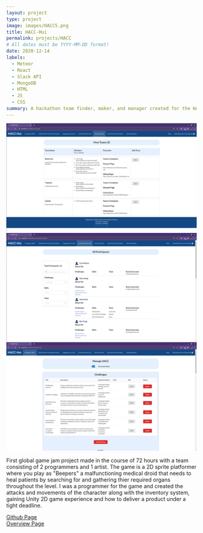 ```yaml
---
layout: project
type: project
image: images/HACC5.png
title: HACC-Hui
permalink: projects/HACC
# All dates must be YYYY-MM-DD format!
date: 2020-12-14
labels:
  - Meteor
  - React
  - Slack API
  - MongoDB
  - HTML
  - JS
  - CSS
summary: A hackathon team finder, maker, and manager created for the HACC hackathon.
---
```


<div class="ui medium bordered images">
  <img class="ui image" src="../images/HACC2.png">
  <img class="ui image" src="../images/HACC3.png">
   <img class="ui image" src="../images/HACC4.png">
</div>

First global game jam project made in the course of 72 hours with a team consisting of 2 programmers and 1 artist.
The game is a 2D sprite platformer where you play as "Beepers" a malfunctioning medical droid that needs to heal patients by searching for and gathering thier required organs throughout the level.
I was a programmer for the game and created the attacks and movements of the character along with the inventory system, gaining Unity 2D game experience and how to deliver a product under a tight deadline.

[Github Page](https://github.com/HACC-Hui/HACC-Hui)  
[Overview Page](https://hacc-hui.github.io/)
